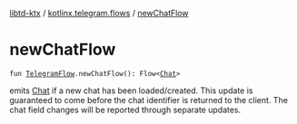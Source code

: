 [libtd-ktx](../index.md) / [kotlinx.telegram.flows](index.md) / [newChatFlow](./new-chat-flow.md)

# newChatFlow

`fun `[`TelegramFlow`](../kotlinx.telegram.core/-telegram-flow/index.md)`.newChatFlow(): Flow<`[`Chat`](https://tdlibx.github.io/td/docs/org/drinkless/td/libcore/telegram/TdApi/Chat.html)`>`

emits [Chat](https://tdlibx.github.io/td/docs/org/drinkless/td/libcore/telegram/TdApi/Chat.html) if a new chat has been loaded/created. This update is guaranteed to come before the
chat identifier is returned to the client. The chat field changes will be reported through separate
updates.

